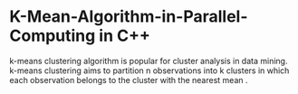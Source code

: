 # K-Mean-Algorithm-in-Parallel-Computing in C++
k-means clustering algorithm is popular for cluster analysis in data mining. k-means clustering aims to partition n observations into k clusters in which each observation belongs to the cluster with the nearest mean .

